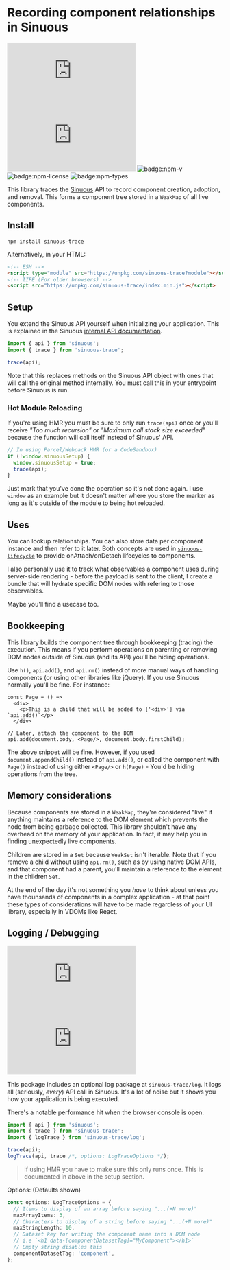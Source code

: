 # Recording component relationships in Sinuous

![badge:min+gzip](https://img.badgesize.io/https://unpkg.com/sinuous-trace/index.js?compression=gzip&label=min%2Bgzip&style=flat-square)
![badge:min](https://img.badgesize.io/https://unpkg.com/sinuous-trace/index.js?label=min&style=flat-square)
![badge:npm-v](https://flat.badgen.net/npm/v/sinuous-trace)
![badge:npm-license](https://flat.badgen.net/npm/license/sinuous-trace)
![badge:npm-types](https://flat.badgen.net/npm/types/sinuous-trace)

This library traces the [Sinuous][1] API to record component creation, adoption,
and removal. This forms a component tree stored in a `WeakMap` of all live
components.

## Install

```
npm install sinuous-trace
```

Alternatively, in your HTML:

```html
<!-- ESM -->
<script type="module" src="https://unpkg.com/sinuous-trace?module"></script>
<!-- IIFE (For older browsers) -->
<script src="https://unpkg.com/sinuous-trace/index.min.js"></script>
```

## Setup

You extend the Sinuous API yourself when initializing your application. This is
explained in the Sinuous [internal API documentation][2].

```ts
import { api } from 'sinuous';
import { trace } from 'sinuous-trace';

trace(api);
```

Note that this replaces methods on the Sinuous API object with ones that will
call the original method internally. You must call this in your entrypoint
before Sinuous is run.

### Hot Module Reloading

If you're using HMR you must be sure to only run `trace(api)` once or you'll
receive _"Too much recursion"_ or _"Maximum call stack size exceeded"_ because
the function will call itself instead of Sinuous' API.

```ts
// In using Parcel/Webpack HMR (or a CodeSandbox)
if (!window.sinuousSetup) {
  window.sinuousSetup = true;
  trace(api);
}
```

Just mark that you've done the operation so it's not done again. I use `window`
as an example but it doesn't matter where you store the marker as long as it's
outside of the module to being hot reloaded.

## Uses

You can lookup relationships. You can also store data per component instance and
then refer to it later. Both concepts are used in [`sinuous-lifecycle`][3] to
provide onAttach/onDetach lifecycles to components.

I also personally use it to track what observables a component uses during
server-side rendering - before the payload is sent to the client, I create a
bundle that will hydrate specific DOM nodes with refering to those observables.

Maybe you'll find a usecase too.

## Bookkeeping

This library builds the component tree through bookkeeping (tracing) the
execution. This means if you perform operations on parenting or removing DOM
nodes outside of Sinuous (and its API) you'll be hiding operations.

Use `h()`, `api.add()`, and `api.rm()` instead of more manual ways of handling
components (or using other libraries like jQuery). If you use Sinuous normally
you'll be fine. For instance:

```tsx
const Page = () =>
  <div>
    <p>This is a child that will be added to {'<div>'} via `api.add()`</p>
  </div>

// Later, attach the component to the DOM
api.add(document.body, <Page/>, document.body.firstChild);
```

The above snippet will be fine. However, if you used `document.appendChild()`
instead of `api.add()`, or called the component with `Page()` instead of using
either `<Page/>` or `h(Page)` - You'd be hiding operations from the tree.

## Memory considerations

Because components are stored in a `WeakMap`, they're considered "live" if
anything maintains a reference to the DOM element which prevents the node from
being garbage collected. This library shouldn't have any overhead on the memory
of your application. In fact, it may help you in finding unexpectedly live
components.

Children are stored in a `Set` because `WeakSet` isn't iterable. Note that if
you remove a child without using `api.rm()`, such as by using native DOM APIs,
and that component had a parent, you'll maintain a reference to the element in
the children `Set`.

At the end of the day it's not something you _have_ to think about unless you
have thounsands of components in a complex application - at that point these
types of considerations will have to be made regardless of your UI library,
especially in VDOMs like React.

## Logging / Debugging

![badge:min+gzip](https://img.badgesize.io/https://unpkg.com/sinuous-trace/log/index.js?compression=gzip&label=min%2Bgzip&style=flat-square)
![badge:min](https://img.badgesize.io/https://unpkg.com/sinuous-trace/log/index.js?label=min&style=flat-square)

This package includes an optional log package at `sinuous-trace/log`. It logs
all (seriously, _every_) API call in Sinuous. It's a lot of noise but it shows
you how your application is being executed.

There's a notable performance hit when the browser console is open.

```ts
import { api } from 'sinuous';
import { trace } from 'sinuous-trace';
import { logTrace } from 'sinuous-trace/log';

trace(api);
logTrace(api, trace /*, options: LogTraceOptions */);
```

> If using HMR you have to make sure this only runs once. This is documented in
> above in the setup section.

Options: (Defaults shown)

```ts
const options: LogTraceOptions = {
  // Items to display of an array before saying "...(+N more)"
  maxArrayItems: 3,
  // Characters to display of a string before saying "...(+N more)"
  maxStringLength: 10,
  // Dataset key for writing the component name into a DOM node
  // i.e `<h1 data-[componentDatasetTag]="MyComponent"></h1>`
  // Empty string disables this
  componentDatasetTag: 'component',
};
```

[1]: https://sinuous.dev
[2]: https://github.com/luwes/sinuous#internal-api
[3]: https://gitlab.com/nthm/sinuous-packages/-/tree/work/sinuous-lifecycle
